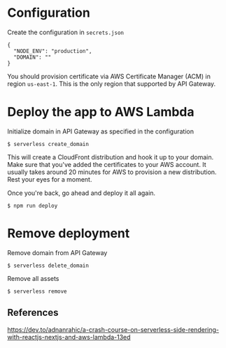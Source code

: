 # Configuration

Create the configuration in `secrets.json`

```
{
  "NODE_ENV": "production",
  "DOMAIN": ""
}
```

You should provision certificate via AWS Certificate Manager (ACM) in region `us-east-1`. This is the only region that supported by API Gateway. 

# Deploy the app to AWS Lambda

Initialize domain in API Gateway as specified in the configuration

```
$ serverless create_domain
```

This will create a CloudFront distribution and hook it up to your domain. Make sure that you've added the certificates to your AWS account. It usually takes around 20 minutes for AWS to provision a new distribution. Rest your eyes for a moment.

Once you're back, go ahead and deploy it all again.
```
$ npm run deploy
```

# Remove deployment

Remove domain from API Gateway

```
$ serverless delete_domain
```

Remove all assets
```
$ serverless remove
```

## References

https://dev.to/adnanrahic/a-crash-course-on-serverless-side-rendering-with-reactjs-nextjs-and-aws-lambda-13ed